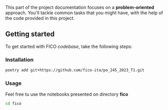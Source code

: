 This part of the project documentation focuses on a
**problem-oriented** approach. You'll tackle common
tasks that you might have, with the help of the code
provided in this project.

## Getting started

To get started with FICO _codebase_, take the following steps:

### Installation

```bash
poetry add git+https://github.com/fico-ita/po_245_2023_T1.git
```

### Usage

Feel free tu use the notebooks presented on directory **fico**

```bash
cd fico
```
